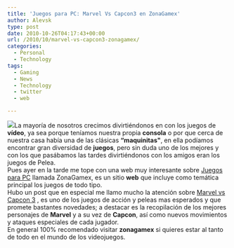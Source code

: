 ```yaml
---
title: 'Juegos para PC: Marvel Vs Capcon3 en ZonaGamex'
author: Alevsk
type: post
date: 2010-10-26T04:17:43+00:00
url: /2010/10/marvel-vs-capcon3-zonagamex/
categories:
  - Personal
  - Technology
tags:
  - Gaming
  - News
  - Technology
  - twitter
  - web

---
```

[![](/images/marvel_vs_capcom_2.jpg)](http://www.alevsk.com/2010/10/marvel-vs-capcon3-zonagamex/marvel_vs_capcom_2/)La mayoría de nosotros crecimos divirtiéndonos en con los juegos de **vídeo**, ya sea porque teníamos nuestra propia **consola** o por que cerca de nuestra casa había una de las clásicas **“maquinitas"**, en ella podíamos encontrar gran diversidad de **juegos**, pero sin duda uno de los mejores y con los que pasábamos las tardes divirtiéndonos con los amigos eran los juegos de Pelea.  
Pues ayer en la tarde me tope con una web muy interesante sobre [Juegos para PC][1] llamada ZonaGamex, es un sitio **web** que incluye como temática principal los juegos de todo tipo.  
Hubo un post que en especial me llamo mucho la atención sobre [Marvel vs Capcon 3][2] , es uno de los juegos de acción y peleas mas esperados y que promete bastantes novedades; a destacar es la recopilación de los mejores personajes de **Marvel** y a su vez de **Capcon**, así como nuevos movimientos y ataques especiales de cada jugador.  
En general 100% recomendado visitar **zonagamex** si quieres estar al tanto de todo en el mundo de los videojuegos.

<div id="_mcePaste" style="position: absolute; left: -10000px; top: 114px; width: 1px; height: 1px; overflow: hidden;">
  ﻿
</div>

 [1]: http://zonagamex.net
 [2]: http://zonagamex.net/2010/10/marvel-vs-capcom-3.html